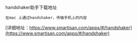 
handshaker助手下载地址
```
在mac 上通过handshaker，传输手机上的内容

```
[详细地址：https://www.smartisan.com/apps/#/handshaker](https://www.smartisan.com/apps/#/handshaker)